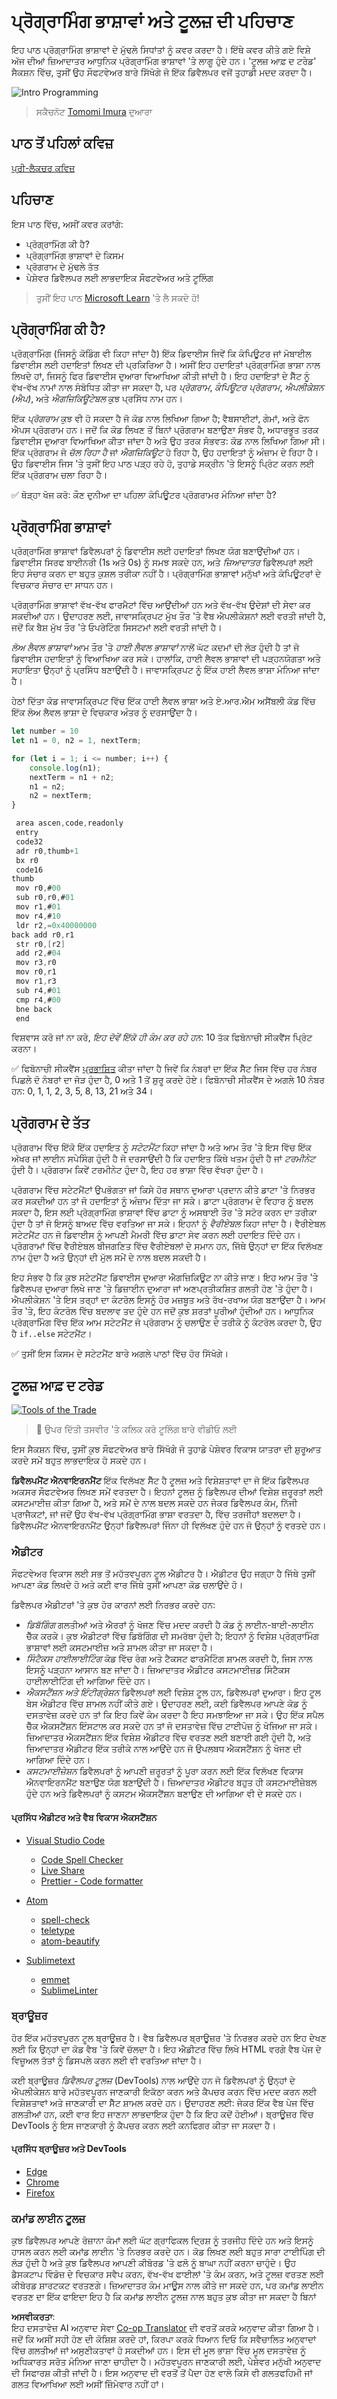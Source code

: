 <!--
CO_OP_TRANSLATOR_METADATA:
{
  "original_hash": "c63675cfaf1d223b37bb9fecbfe7c252",
  "translation_date": "2025-08-25T23:11:11+00:00",
  "source_file": "1-getting-started-lessons/1-intro-to-programming-languages/README.md",
  "language_code": "pa"
}
-->
# ਪ੍ਰੋਗ੍ਰਾਮਿੰਗ ਭਾਸ਼ਾਵਾਂ ਅਤੇ ਟੂਲਜ਼ ਦੀ ਪਹਿਚਾਣ

ਇਹ ਪਾਠ ਪ੍ਰੋਗ੍ਰਾਮਿੰਗ ਭਾਸ਼ਾਵਾਂ ਦੇ ਮੁੱਢਲੇ ਸਿਧਾਂਤਾਂ ਨੂੰ ਕਵਰ ਕਰਦਾ ਹੈ। ਇੱਥੇ ਕਵਰ ਕੀਤੇ ਗਏ ਵਿਸ਼ੇ ਅੱਜ ਦੀਆਂ ਜ਼ਿਆਦਾਤਰ ਆਧੁਨਿਕ ਪ੍ਰੋਗ੍ਰਾਮਿੰਗ ਭਾਸ਼ਾਵਾਂ 'ਤੇ ਲਾਗੂ ਹੁੰਦੇ ਹਨ। 'ਟੂਲਜ਼ ਆਫ਼ ਦ ਟਰੇਡ' ਸੈਕਸ਼ਨ ਵਿੱਚ, ਤੁਸੀਂ ਉਹ ਸੌਫਟਵੇਅਰ ਬਾਰੇ ਸਿੱਖੋਗੇ ਜੋ ਇੱਕ ਡਿਵੈਲਪਰ ਵਜੋਂ ਤੁਹਾਡੀ ਮਦਦ ਕਰਦਾ ਹੈ।

![Intro Programming](../../../../translated_images/webdev101-programming.d6e3f98e61ac4bff0b27dcbf1c3f16c8ed46984866f2d29988929678b0058fde.pa.png)
> ਸਕੈਚਨੋਟ [Tomomi Imura](https://twitter.com/girlie_mac) ਦੁਆਰਾ

## ਪਾਠ ਤੋਂ ਪਹਿਲਾਂ ਕਵਿਜ਼
[ਪ੍ਰੀ-ਲੈਕਚਰ ਕਵਿਜ਼](https://forms.office.com/r/dru4TE0U9n?origin=lprLink)

## ਪਹਿਚਾਣ

ਇਸ ਪਾਠ ਵਿੱਚ, ਅਸੀਂ ਕਵਰ ਕਰਾਂਗੇ:

- ਪ੍ਰੋਗ੍ਰਾਮਿੰਗ ਕੀ ਹੈ?
- ਪ੍ਰੋਗ੍ਰਾਮਿੰਗ ਭਾਸ਼ਾਵਾਂ ਦੇ ਕਿਸਮ
- ਪ੍ਰੋਗਰਾਮ ਦੇ ਮੁੱਢਲੇ ਤੱਤ
- ਪੇਸ਼ੇਵਰ ਡਿਵੈਲਪਰ ਲਈ ਲਾਭਦਾਇਕ ਸੌਫਟਵੇਅਰ ਅਤੇ ਟੂਲਿੰਗ

> ਤੁਸੀਂ ਇਹ ਪਾਠ [Microsoft Learn](https://docs.microsoft.com/learn/modules/web-development-101/introduction-programming/?WT.mc_id=academic-77807-sagibbon) 'ਤੇ ਲੈ ਸਕਦੇ ਹੋ!

## ਪ੍ਰੋਗ੍ਰਾਮਿੰਗ ਕੀ ਹੈ?

ਪ੍ਰੋਗ੍ਰਾਮਿੰਗ (ਜਿਸਨੂੰ ਕੋਡਿੰਗ ਵੀ ਕਿਹਾ ਜਾਂਦਾ ਹੈ) ਇੱਕ ਡਿਵਾਈਸ ਜਿਵੇਂ ਕਿ ਕੰਪਿਊਟਰ ਜਾਂ ਮੋਬਾਈਲ ਡਿਵਾਈਸ ਲਈ ਹਦਾਇਤਾਂ ਲਿਖਣ ਦੀ ਪ੍ਰਕਿਰਿਆ ਹੈ। ਅਸੀਂ ਇਹ ਹਦਾਇਤਾਂ ਪ੍ਰੋਗ੍ਰਾਮਿੰਗ ਭਾਸ਼ਾ ਨਾਲ ਲਿਖਦੇ ਹਾਂ, ਜਿਸਨੂੰ ਫਿਰ ਡਿਵਾਈਸ ਦੁਆਰਾ ਵਿਆਖਿਆ ਕੀਤੀ ਜਾਂਦੀ ਹੈ। ਇਹ ਹਦਾਇਤਾਂ ਦੇ ਸੈੱਟ ਨੂੰ ਵੱਖ-ਵੱਖ ਨਾਮਾਂ ਨਾਲ ਸੰਬੋਧਿਤ ਕੀਤਾ ਜਾ ਸਕਦਾ ਹੈ, ਪਰ *ਪ੍ਰੋਗਰਾਮ*, *ਕੰਪਿਊਟਰ ਪ੍ਰੋਗਰਾਮ*, *ਐਪਲੀਕੇਸ਼ਨ (ਐਪ)*, ਅਤੇ *ਐਗਜ਼ਿਕਿਊਟੇਬਲ* ਕੁਝ ਪ੍ਰਸਿੱਧ ਨਾਮ ਹਨ।

ਇੱਕ *ਪ੍ਰੋਗਰਾਮ* ਕੁਝ ਵੀ ਹੋ ਸਕਦਾ ਹੈ ਜੋ ਕੋਡ ਨਾਲ ਲਿਖਿਆ ਗਿਆ ਹੈ; ਵੈਬਸਾਈਟਾਂ, ਗੇਮਾਂ, ਅਤੇ ਫੋਨ ਐਪਸ ਪ੍ਰੋਗਰਾਮ ਹਨ। ਜਦੋਂ ਕਿ ਕੋਡ ਲਿਖਣ ਤੋਂ ਬਿਨਾਂ ਪ੍ਰੋਗਰਾਮ ਬਣਾਉਣਾ ਸੰਭਵ ਹੈ, ਅਧਾਰਭੂਤ ਤਰਕ ਡਿਵਾਈਸ ਦੁਆਰਾ ਵਿਆਖਿਆ ਕੀਤਾ ਜਾਂਦਾ ਹੈ ਅਤੇ ਉਹ ਤਰਕ ਸੰਭਵਤ: ਕੋਡ ਨਾਲ ਲਿਖਿਆ ਗਿਆ ਸੀ। ਇੱਕ ਪ੍ਰੋਗਰਾਮ ਜੋ *ਚੱਲ ਰਿਹਾ ਹੈ* ਜਾਂ *ਐਗਜ਼ਿਕਿਊਟ* ਹੋ ਰਿਹਾ ਹੈ, ਉਹ ਹਦਾਇਤਾਂ ਨੂੰ ਅੰਜ਼ਾਮ ਦੇ ਰਿਹਾ ਹੈ। ਉਹ ਡਿਵਾਈਸ ਜਿਸ 'ਤੇ ਤੁਸੀਂ ਇਹ ਪਾਠ ਪੜ੍ਹ ਰਹੇ ਹੋ, ਤੁਹਾਡੇ ਸਕ੍ਰੀਨ 'ਤੇ ਇਸਨੂੰ ਪ੍ਰਿੰਟ ਕਰਨ ਲਈ ਇੱਕ ਪ੍ਰੋਗਰਾਮ ਚਲਾ ਰਿਹਾ ਹੈ।

✅ ਥੋੜ੍ਹਾ ਖੋਜ ਕਰੋ: ਕੌਣ ਦੁਨੀਆ ਦਾ ਪਹਿਲਾ ਕੰਪਿਊਟਰ ਪ੍ਰੋਗਰਾਮਰ ਮੰਨਿਆ ਜਾਂਦਾ ਹੈ?

## ਪ੍ਰੋਗ੍ਰਾਮਿੰਗ ਭਾਸ਼ਾਵਾਂ

ਪ੍ਰੋਗ੍ਰਾਮਿੰਗ ਭਾਸ਼ਾਵਾਂ ਡਿਵੈਲਪਰਾਂ ਨੂੰ ਡਿਵਾਈਸ ਲਈ ਹਦਾਇਤਾਂ ਲਿਖਣ ਯੋਗ ਬਣਾਉਂਦੀਆਂ ਹਨ। ਡਿਵਾਈਸ ਸਿਰਫ ਬਾਈਨਰੀ (1s ਅਤੇ 0s) ਨੂੰ ਸਮਝ ਸਕਦੇ ਹਨ, ਅਤੇ *ਜ਼ਿਆਦਾਤਰ* ਡਿਵੈਲਪਰਾਂ ਲਈ ਇਹ ਸੰਚਾਰ ਕਰਨ ਦਾ ਬਹੁਤ ਕੁਸ਼ਲ ਤਰੀਕਾ ਨਹੀਂ ਹੈ। ਪ੍ਰੋਗ੍ਰਾਮਿੰਗ ਭਾਸ਼ਾਵਾਂ ਮਨੁੱਖਾਂ ਅਤੇ ਕੰਪਿਊਟਰਾਂ ਦੇ ਵਿਚਕਾਰ ਸੰਚਾਰ ਦਾ ਸਾਧਨ ਹਨ।

ਪ੍ਰੋਗ੍ਰਾਮਿੰਗ ਭਾਸ਼ਾਵਾਂ ਵੱਖ-ਵੱਖ ਫਾਰਮੈਟਾਂ ਵਿੱਚ ਆਉਂਦੀਆਂ ਹਨ ਅਤੇ ਵੱਖ-ਵੱਖ ਉਦੇਸ਼ਾਂ ਦੀ ਸੇਵਾ ਕਰ ਸਕਦੀਆਂ ਹਨ। ਉਦਾਹਰਣ ਲਈ, ਜਾਵਾਸਕ੍ਰਿਪਟ ਮੁੱਖ ਤੌਰ 'ਤੇ ਵੈਬ ਐਪਲੀਕੇਸ਼ਨਾਂ ਲਈ ਵਰਤੀ ਜਾਂਦੀ ਹੈ, ਜਦੋਂ ਕਿ ਬੈਸ਼ ਮੁੱਖ ਤੌਰ 'ਤੇ ਓਪਰੇਟਿੰਗ ਸਿਸਟਮਾਂ ਲਈ ਵਰਤੀ ਜਾਂਦੀ ਹੈ।

*ਲੋਅ ਲੈਵਲ ਭਾਸ਼ਾਵਾਂ* ਆਮ ਤੌਰ 'ਤੇ *ਹਾਈ ਲੈਵਲ ਭਾਸ਼ਾਵਾਂ* ਨਾਲੋਂ ਘੱਟ ਕਦਮਾਂ ਦੀ ਲੋੜ ਹੁੰਦੀ ਹੈ ਤਾਂ ਜੋ ਡਿਵਾਈਸ ਹਦਾਇਤਾਂ ਨੂੰ ਵਿਆਖਿਆ ਕਰ ਸਕੇ। ਹਾਲਾਂਕਿ, ਹਾਈ ਲੈਵਲ ਭਾਸ਼ਾਵਾਂ ਦੀ ਪੜ੍ਹਨਯੋਗਤਾ ਅਤੇ ਸਹਾਇਤਾ ਉਨ੍ਹਾਂ ਨੂੰ ਪ੍ਰਸਿੱਧ ਬਣਾਉਂਦੀ ਹੈ। ਜਾਵਾਸਕ੍ਰਿਪਟ ਨੂੰ ਇੱਕ ਹਾਈ ਲੈਵਲ ਭਾਸ਼ਾ ਮੰਨਿਆ ਜਾਂਦਾ ਹੈ।

ਹੇਠਾਂ ਦਿੱਤਾ ਕੋਡ ਜਾਵਾਸਕ੍ਰਿਪਟ ਵਿੱਚ ਇੱਕ ਹਾਈ ਲੈਵਲ ਭਾਸ਼ਾ ਅਤੇ ਏ.ਆਰ.ਐਮ ਅਸੈਂਬਲੀ ਕੋਡ ਵਿੱਚ ਇੱਕ ਲੋਅ ਲੈਵਲ ਭਾਸ਼ਾ ਦੇ ਵਿਚਕਾਰ ਅੰਤਰ ਨੂੰ ਦਰਸਾਉਂਦਾ ਹੈ।

```javascript
let number = 10
let n1 = 0, n2 = 1, nextTerm;

for (let i = 1; i <= number; i++) {
    console.log(n1);
    nextTerm = n1 + n2;
    n1 = n2;
    n2 = nextTerm;
}
```

```c
 area ascen,code,readonly
 entry
 code32
 adr r0,thumb+1
 bx r0
 code16
thumb
 mov r0,#00
 sub r0,r0,#01
 mov r1,#01
 mov r4,#10
 ldr r2,=0x40000000
back add r0,r1
 str r0,[r2]
 add r2,#04
 mov r3,r0
 mov r0,r1
 mov r1,r3
 sub r4,#01
 cmp r4,#00
 bne back
 end
```

ਵਿਸ਼ਵਾਸ ਕਰੋ ਜਾਂ ਨਾ ਕਰੋ, *ਇਹ ਦੋਵੇਂ ਇੱਕੋ ਹੀ ਕੰਮ ਕਰ ਰਹੇ ਹਨ*: 10 ਤੱਕ ਫਿਬੋਨਾਚੀ ਸੀਕਵੈਂਸ ਪ੍ਰਿੰਟ ਕਰਨਾ।

✅ ਫਿਬੋਨਾਚੀ ਸੀਕਵੈਂਸ [ਪ੍ਰਭਾਸ਼ਿਤ](https://en.wikipedia.org/wiki/Fibonacci_number) ਕੀਤਾ ਜਾਂਦਾ ਹੈ ਜਿਵੇਂ ਕਿ ਨੰਬਰਾਂ ਦਾ ਇੱਕ ਸੈੱਟ ਜਿਸ ਵਿੱਚ ਹਰ ਨੰਬਰ ਪਿਛਲੇ ਦੋ ਨੰਬਰਾਂ ਦਾ ਜੋੜ ਹੁੰਦਾ ਹੈ, 0 ਅਤੇ 1 ਤੋਂ ਸ਼ੁਰੂ ਕਰਦੇ ਹੋਏ। ਫਿਬੋਨਾਚੀ ਸੀਕਵੈਂਸ ਦੇ ਅਗਲੇ 10 ਨੰਬਰ ਹਨ: 0, 1, 1, 2, 3, 5, 8, 13, 21 ਅਤੇ 34।

## ਪ੍ਰੋਗਰਾਮ ਦੇ ਤੱਤ

ਪ੍ਰੋਗਰਾਮ ਵਿੱਚ ਇੱਕੋ ਇੱਕ ਹਦਾਇਤ ਨੂੰ *ਸਟੇਟਮੈਂਟ* ਕਿਹਾ ਜਾਂਦਾ ਹੈ ਅਤੇ ਆਮ ਤੌਰ 'ਤੇ ਇਸ ਵਿੱਚ ਇੱਕ ਅੱਖਰ ਜਾਂ ਲਾਈਨ ਸਪੇਸਿੰਗ ਹੁੰਦੀ ਹੈ ਜੋ ਦਰਸਾਉਂਦੀ ਹੈ ਕਿ ਹਦਾਇਤ ਕਿੱਥੇ ਖਤਮ ਹੁੰਦੀ ਹੈ ਜਾਂ *ਟਰਮੀਨੇਟ* ਹੁੰਦੀ ਹੈ। ਪ੍ਰੋਗਰਾਮ ਕਿਵੇਂ ਟਰਮੀਨੇਟ ਹੁੰਦਾ ਹੈ, ਇਹ ਹਰ ਭਾਸ਼ਾ ਵਿੱਚ ਵੱਖਰਾ ਹੁੰਦਾ ਹੈ।

ਪ੍ਰੋਗਰਾਮ ਵਿੱਚ ਸਟੇਟਮੈਂਟਾਂ ਉਪਭੋਗਤਾ ਜਾਂ ਕਿਸੇ ਹੋਰ ਸਥਾਨ ਦੁਆਰਾ ਪ੍ਰਦਾਨ ਕੀਤੇ ਡਾਟਾ 'ਤੇ ਨਿਰਭਰ ਕਰ ਸਕਦੀਆਂ ਹਨ ਤਾਂ ਜੋ ਹਦਾਇਤਾਂ ਨੂੰ ਅੰਜ਼ਾਮ ਦਿੱਤਾ ਜਾ ਸਕੇ। ਡਾਟਾ ਪ੍ਰੋਗਰਾਮ ਦੇ ਵਿਹਾਰ ਨੂੰ ਬਦਲ ਸਕਦਾ ਹੈ, ਇਸ ਲਈ ਪ੍ਰੋਗ੍ਰਾਮਿੰਗ ਭਾਸ਼ਾਵਾਂ ਵਿੱਚ ਡਾਟਾ ਨੂੰ ਅਸਥਾਈ ਤੌਰ 'ਤੇ ਸਟੋਰ ਕਰਨ ਦਾ ਤਰੀਕਾ ਹੁੰਦਾ ਹੈ ਤਾਂ ਜੋ ਇਸਨੂੰ ਬਾਅਦ ਵਿੱਚ ਵਰਤਿਆ ਜਾ ਸਕੇ। ਇਹਨਾਂ ਨੂੰ *ਵੈਰੀਏਬਲ* ਕਿਹਾ ਜਾਂਦਾ ਹੈ। ਵੈਰੀਏਬਲ ਸਟੇਟਮੈਂਟ ਹਨ ਜੋ ਡਿਵਾਈਸ ਨੂੰ ਆਪਣੀ ਮੈਮਰੀ ਵਿੱਚ ਡਾਟਾ ਸੇਵ ਕਰਨ ਲਈ ਹਦਾਇਤ ਦਿੰਦੇ ਹਨ। ਪ੍ਰੋਗਰਾਮਾਂ ਵਿੱਚ ਵੈਰੀਏਬਲ ਬੀਜਗਣਿਤ ਵਿੱਚ ਵੈਰੀਏਬਲਾਂ ਦੇ ਸਮਾਨ ਹਨ, ਜਿੱਥੇ ਉਨ੍ਹਾਂ ਦਾ ਇੱਕ ਵਿਲੱਖਣ ਨਾਮ ਹੁੰਦਾ ਹੈ ਅਤੇ ਉਨ੍ਹਾਂ ਦੀ ਮੁੱਲ ਸਮੇਂ ਦੇ ਨਾਲ ਬਦਲ ਸਕਦੀ ਹੈ।

ਇਹ ਸੰਭਵ ਹੈ ਕਿ ਕੁਝ ਸਟੇਟਮੈਂਟ ਡਿਵਾਈਸ ਦੁਆਰਾ ਐਗਜ਼ਿਕਿਊਟ ਨਾ ਕੀਤੇ ਜਾਣ। ਇਹ ਆਮ ਤੌਰ 'ਤੇ ਡਿਵੈਲਪਰ ਦੁਆਰਾ ਲਿਖੇ ਜਾਣ 'ਤੇ ਡਿਜ਼ਾਈਨ ਦੁਆਰਾ ਜਾਂ ਅਣਪ੍ਰਤੀਕਸ਼ਿਤ ਗਲਤੀ ਹੋਣ 'ਤੇ ਹੁੰਦਾ ਹੈ। ਐਪਲੀਕੇਸ਼ਨ 'ਤੇ ਇਸ ਤਰ੍ਹਾਂ ਦਾ ਕੰਟਰੋਲ ਇਸਨੂੰ ਹੋਰ ਮਜ਼ਬੂਤ ਅਤੇ ਰੱਖ-ਰਖਾਅ ਯੋਗ ਬਣਾਉਂਦਾ ਹੈ। ਆਮ ਤੌਰ 'ਤੇ, ਇਹ ਕੰਟਰੋਲ ਵਿੱਚ ਬਦਲਾਵ ਤਦ ਹੁੰਦੇ ਹਨ ਜਦੋਂ ਕੁਝ ਸ਼ਰਤਾਂ ਪੂਰੀਆਂ ਹੁੰਦੀਆਂ ਹਨ। ਆਧੁਨਿਕ ਪ੍ਰੋਗ੍ਰਾਮਿੰਗ ਵਿੱਚ ਇੱਕ ਆਮ ਸਟੇਟਮੈਂਟ ਜੋ ਪ੍ਰੋਗਰਾਮ ਨੂੰ ਚਲਾਉਣ ਦੇ ਤਰੀਕੇ ਨੂੰ ਕੰਟਰੋਲ ਕਰਦਾ ਹੈ, ਉਹ ਹੈ `if..else` ਸਟੇਟਮੈਂਟ।

✅ ਤੁਸੀਂ ਇਸ ਕਿਸਮ ਦੇ ਸਟੇਟਮੈਂਟ ਬਾਰੇ ਅਗਲੇ ਪਾਠਾਂ ਵਿੱਚ ਹੋਰ ਸਿੱਖੋਗੇ।

## ਟੂਲਜ਼ ਆਫ਼ ਦ ਟਰੇਡ

[![Tools of the Trade](https://img.youtube.com/vi/69WJeXGBdxg/0.jpg)](https://youtube.com/watch?v=69WJeXGBdxg "Tools of the Trade")

> 🎥 ਉਪਰ ਦਿੱਤੀ ਤਸਵੀਰ 'ਤੇ ਕਲਿਕ ਕਰੋ ਟੂਲਿੰਗ ਬਾਰੇ ਵੀਡੀਓ ਲਈ

ਇਸ ਸੈਕਸ਼ਨ ਵਿੱਚ, ਤੁਸੀਂ ਕੁਝ ਸੌਫਟਵੇਅਰ ਬਾਰੇ ਸਿੱਖੋਗੇ ਜੋ ਤੁਹਾਡੇ ਪੇਸ਼ੇਵਰ ਵਿਕਾਸ ਯਾਤਰਾ ਦੀ ਸ਼ੁਰੂਆਤ ਕਰਦੇ ਸਮੇਂ ਬਹੁਤ ਲਾਭਦਾਇਕ ਹੋ ਸਕਦੇ ਹਨ।

**ਡਿਵੈਲਪਮੈਂਟ ਐਨਵਾਇਰਨਮੈਂਟ** ਇੱਕ ਵਿਲੱਖਣ ਸੈੱਟ ਹੈ ਟੂਲਜ਼ ਅਤੇ ਵਿਸ਼ੇਸ਼ਤਾਵਾਂ ਦਾ ਜੋ ਇੱਕ ਡਿਵੈਲਪਰ ਅਕਸਰ ਸੌਫਟਵੇਅਰ ਲਿਖਣ ਸਮੇਂ ਵਰਤਦਾ ਹੈ। ਇਹਨਾਂ ਟੂਲਜ਼ ਨੂੰ ਡਿਵੈਲਪਰ ਦੀਆਂ ਵਿਸ਼ੇਸ਼ ਜ਼ਰੂਰਤਾਂ ਲਈ ਕਸਟਮਾਈਜ਼ ਕੀਤਾ ਗਿਆ ਹੈ, ਅਤੇ ਸਮੇਂ ਦੇ ਨਾਲ ਬਦਲ ਸਕਦੇ ਹਨ ਜੇਕਰ ਡਿਵੈਲਪਰ ਕੰਮ, ਨਿੱਜੀ ਪ੍ਰਾਜੈਕਟਾਂ, ਜਾਂ ਜਦੋਂ ਉਹ ਵੱਖ-ਵੱਖ ਪ੍ਰੋਗ੍ਰਾਮਿੰਗ ਭਾਸ਼ਾ ਵਰਤਦਾ ਹੈ, ਵਿੱਚ ਤਰਜੀਹਾਂ ਬਦਲਦਾ ਹੈ। ਡਿਵੈਲਪਮੈਂਟ ਐਨਵਾਇਰਨਮੈਂਟ ਉਨ੍ਹਾਂ ਡਿਵੈਲਪਰਾਂ ਜਿੰਨਾ ਹੀ ਵਿਲੱਖਣ ਹੁੰਦੇ ਹਨ ਜੋ ਉਨ੍ਹਾਂ ਨੂੰ ਵਰਤਦੇ ਹਨ।

### ਐਡੀਟਰ

ਸੌਫਟਵੇਅਰ ਵਿਕਾਸ ਲਈ ਸਭ ਤੋਂ ਮਹੱਤਵਪੂਰਨ ਟੂਲ ਐਡੀਟਰ ਹੈ। ਐਡੀਟਰ ਉਹ ਜਗ੍ਹਾ ਹੈ ਜਿੱਥੇ ਤੁਸੀਂ ਆਪਣਾ ਕੋਡ ਲਿਖਦੇ ਹੋ ਅਤੇ ਕਈ ਵਾਰ ਜਿੱਥੇ ਤੁਸੀਂ ਆਪਣਾ ਕੋਡ ਚਲਾਉਂਦੇ ਹੋ।

ਡਿਵੈਲਪਰ ਐਡੀਟਰਾਂ 'ਤੇ ਕੁਝ ਹੋਰ ਕਾਰਨਾਂ ਲਈ ਨਿਰਭਰ ਕਰਦੇ ਹਨ:

- *ਡਿਬੱਗਿੰਗ* ਗਲਤੀਆਂ ਅਤੇ ਐਰਰਾਂ ਨੂੰ ਖੋਜਣ ਵਿੱਚ ਮਦਦ ਕਰਦੀ ਹੈ ਕੋਡ ਨੂੰ ਲਾਈਨ-ਬਾਈ-ਲਾਈਨ ਚੈੱਕ ਕਰਕੇ। ਕੁਝ ਐਡੀਟਰਾਂ ਵਿੱਚ ਡਿਬੱਗਿੰਗ ਦੀ ਸਮਰੱਥਾ ਹੁੰਦੀ ਹੈ; ਇਹਨਾਂ ਨੂੰ ਵਿਸ਼ੇਸ਼ ਪ੍ਰੋਗ੍ਰਾਮਿੰਗ ਭਾਸ਼ਾਵਾਂ ਲਈ ਕਸਟਮਾਈਜ਼ ਅਤੇ ਸ਼ਾਮਲ ਕੀਤਾ ਜਾ ਸਕਦਾ ਹੈ।
- *ਸਿੰਟੈਕਸ ਹਾਈਲਾਈਟਿੰਗ* ਕੋਡ ਵਿੱਚ ਰੰਗ ਅਤੇ ਟੈਕਸਟ ਫਾਰਮੈਟਿੰਗ ਸ਼ਾਮਲ ਕਰਦੀ ਹੈ, ਜਿਸ ਨਾਲ ਇਸਨੂੰ ਪੜ੍ਹਨਾ ਆਸਾਨ ਬਣ ਜਾਂਦਾ ਹੈ। ਜ਼ਿਆਦਾਤਰ ਐਡੀਟਰ ਕਸਟਮਾਈਜ਼ਡ ਸਿੰਟੈਕਸ ਹਾਈਲਾਈਟਿੰਗ ਦੀ ਆਗਿਆ ਦਿੰਦੇ ਹਨ।
- *ਐਕਸਟੈਂਸ਼ਨ ਅਤੇ ਇੰਟੀਗ੍ਰੇਸ਼ਨ* ਡਿਵੈਲਪਰਾਂ ਲਈ ਵਿਸ਼ੇਸ਼ ਟੂਲ ਹਨ, ਡਿਵੈਲਪਰਾਂ ਦੁਆਰਾ। ਇਹ ਟੂਲ ਬੇਸ ਐਡੀਟਰ ਵਿੱਚ ਸ਼ਾਮਲ ਨਹੀਂ ਕੀਤੇ ਗਏ। ਉਦਾਹਰਣ ਲਈ, ਕਈ ਡਿਵੈਲਪਰ ਆਪਣੇ ਕੋਡ ਨੂੰ ਦਸਤਾਵੇਜ਼ ਕਰਦੇ ਹਨ ਤਾਂ ਕਿ ਇਹ ਕਿਵੇਂ ਕੰਮ ਕਰਦਾ ਹੈ ਇਹ ਸਮਝਾਇਆ ਜਾ ਸਕੇ। ਉਹ ਇੱਕ ਸਪੈਲ ਚੈੱਕ ਐਕਸਟੈਂਸ਼ਨ ਇੰਸਟਾਲ ਕਰ ਸਕਦੇ ਹਨ ਤਾਂ ਜੋ ਦਸਤਾਵੇਜ਼ ਵਿੱਚ ਟਾਈਪੋਜ਼ ਨੂੰ ਖੋਜਿਆ ਜਾ ਸਕੇ। ਜ਼ਿਆਦਾਤਰ ਐਕਸਟੈਂਸ਼ਨ ਇੱਕ ਵਿਸ਼ੇਸ਼ ਐਡੀਟਰ ਵਿੱਚ ਵਰਤਣ ਲਈ ਬਣਾਈ ਗਈ ਹੁੰਦੀ ਹੈ, ਅਤੇ ਜ਼ਿਆਦਾਤਰ ਐਡੀਟਰ ਇੱਕ ਤਰੀਕੇ ਨਾਲ ਆਉਂਦੇ ਹਨ ਜੋ ਉਪਲਬਧ ਐਕਸਟੈਂਸ਼ਨ ਨੂੰ ਖੋਜਣ ਦੀ ਆਗਿਆ ਦਿੰਦੇ ਹਨ।
- *ਕਸਟਮਾਈਜ਼ੇਸ਼ਨ* ਡਿਵੈਲਪਰਾਂ ਨੂੰ ਆਪਣੀ ਜ਼ਰੂਰਤਾਂ ਨੂੰ ਪੂਰਾ ਕਰਨ ਲਈ ਇੱਕ ਵਿਲੱਖਣ ਵਿਕਾਸ ਐਨਵਾਇਰਨਮੈਂਟ ਬਣਾਉਣ ਯੋਗ ਬਣਾਉਂਦੀ ਹੈ। ਜ਼ਿਆਦਾਤਰ ਐਡੀਟਰ ਬਹੁਤ ਹੀ ਕਸਟਮਾਈਜ਼ੇਬਲ ਹੁੰਦੇ ਹਨ ਅਤੇ ਡਿਵੈਲਪਰਾਂ ਨੂੰ ਕਸਟਮ ਐਕਸਟੈਂਸ਼ਨ ਬਣਾਉਣ ਦੀ ਆਗਿਆ ਵੀ ਦੇ ਸਕਦੇ ਹਨ।

#### ਪ੍ਰਸਿੱਧ ਐਡੀਟਰ ਅਤੇ ਵੈਬ ਵਿਕਾਸ ਐਕਸਟੈਂਸ਼ਨ

- [Visual Studio Code](https://code.visualstudio.com/?WT.mc_id=academic-77807-sagibbon)
  - [Code Spell Checker](https://marketplace.visualstudio.com/items?itemName=streetsidesoftware.code-spell-checker)
  - [Live Share](https://marketplace.visualstudio.com/items?itemName=MS-vsliveshare.vsliveshare)
  - [Prettier - Code formatter](https://marketplace.visualstudio.com/items?itemName=esbenp.prettier-vscode)
- [Atom](https://atom.io/)
  - [spell-check](https://atom.io/packages/spell-check)
  - [teletype](https://atom.io/packages/teletype)
  - [atom-beautify](https://atom.io/packages/atom-beautify)
  
- [Sublimetext](https://www.sublimetext.com/)
  - [emmet](https://emmet.io/)
  - [SublimeLinter](http://www.sublimelinter.com/en/stable/)

### ਬ੍ਰਾਊਜ਼ਰ

ਹੋਰ ਇੱਕ ਮਹੱਤਵਪੂਰਨ ਟੂਲ ਬ੍ਰਾਊਜ਼ਰ ਹੈ। ਵੈਬ ਡਿਵੈਲਪਰ ਬ੍ਰਾਊਜ਼ਰ 'ਤੇ ਨਿਰਭਰ ਕਰਦੇ ਹਨ ਇਹ ਦੇਖਣ ਲਈ ਕਿ ਉਨ੍ਹਾਂ ਦਾ ਕੋਡ ਵੈਬ 'ਤੇ ਕਿਵੇਂ ਚੱਲਦਾ ਹੈ। ਇਹ ਐਡੀਟਰ ਵਿੱਚ ਲਿਖੇ HTML ਵਰਗੇ ਵੈਬ ਪੇਜ ਦੇ ਵਿਜ਼ੂਅਲ ਤੱਤਾਂ ਨੂੰ ਡਿਸਪਲੇ ਕਰਨ ਲਈ ਵੀ ਵਰਤਿਆ ਜਾਂਦਾ ਹੈ।

ਕਈ ਬ੍ਰਾਊਜ਼ਰ *ਡਿਵੈਲਪਰ ਟੂਲਜ਼* (DevTools) ਨਾਲ ਆਉਂਦੇ ਹਨ ਜੋ ਡਿਵੈਲਪਰਾਂ ਨੂੰ ਉਨ੍ਹਾਂ ਦੇ ਐਪਲੀਕੇਸ਼ਨ ਬਾਰੇ ਮਹੱਤਵਪੂਰਨ ਜਾਣਕਾਰੀ ਇਕੱਠਾ ਕਰਨ ਅਤੇ ਕੈਪਚਰ ਕਰਨ ਵਿੱਚ ਮਦਦ ਕਰਨ ਲਈ ਵਿਸ਼ੇਸ਼ਤਾਵਾਂ ਅਤੇ ਜਾਣਕਾਰੀ ਦਾ ਸੈੱਟ ਸ਼ਾਮਲ ਕਰਦੇ ਹਨ। ਉਦਾਹਰਣ ਲਈ: ਜੇਕਰ ਇੱਕ ਵੈਬ ਪੇਜ ਵਿੱਚ ਗਲਤੀਆਂ ਹਨ, ਕਈ ਵਾਰ ਇਹ ਜਾਣਨਾ ਲਾਭਦਾਇਕ ਹੁੰਦਾ ਹੈ ਕਿ ਇਹ ਕਦੋਂ ਹੋਈਆਂ। ਬ੍ਰਾਊਜ਼ਰ ਵਿੱਚ DevTools ਨੂੰ ਇਸ ਜਾਣਕਾਰੀ ਨੂੰ ਕੈਪਚਰ ਕਰਨ ਲਈ ਕਨਫਿਗਰ ਕੀਤਾ ਜਾ ਸਕਦਾ ਹੈ।

#### ਪ੍ਰਸਿੱਧ ਬ੍ਰਾਊਜ਼ਰ ਅਤੇ DevTools

- [Edge](https://docs.microsoft.com/microsoft-edge/devtools-guide-chromium/?WT.mc_id=academic-77807-sagibbon)
- [Chrome](https://developers.google.com/web/tools/chrome-devtools/)
- [Firefox](https://developer.mozilla.org/docs/Tools)

### ਕਮਾਂਡ ਲਾਈਨ ਟੂਲਜ਼

ਕੁਝ ਡਿਵੈਲਪਰ ਆਪਣੇ ਰੋਜ਼ਾਨਾ ਕੰਮਾਂ ਲਈ ਘੱਟ ਗ੍ਰਾਫਿਕਲ ਦ੍ਰਿਸ਼ ਨੂੰ ਤਰਜੀਹ ਦਿੰਦੇ ਹਨ ਅਤੇ ਇਸਨੂੰ ਹਾਸਲ ਕਰਨ ਲਈ ਕਮਾਂਡ ਲਾਈਨ 'ਤੇ ਨਿਰਭਰ ਕਰਦੇ ਹਨ। ਕੋਡ ਲਿਖਣ ਲਈ ਬਹੁਤ ਸਾਰਾ ਟਾਈਪਿੰਗ ਦੀ ਲੋੜ ਹੁੰਦੀ ਹੈ ਅਤੇ ਕੁਝ ਡਿਵੈਲਪਰ ਆਪਣੀ ਕੀਬੋਰਡ 'ਤੇ ਫਲੋ ਨੂੰ ਬਾਘਾ ਨਹੀਂ ਕਰਨਾ ਚਾਹੁੰਦੇ। ਉਹ ਡੈਸਕਟਾਪ ਵਿੰਡੋਜ਼ ਦੇ ਵਿਚਕਾਰ ਸਵੈਪ ਕਰਨ, ਵੱਖ-ਵੱਖ ਫਾਈਲਾਂ 'ਤੇ ਕੰਮ ਕਰਨ, ਅਤੇ ਟੂਲਜ਼ ਵਰਤਣ ਲਈ ਕੀਬੋਰਡ ਸ਼ਾਰਟਕਟ ਵਰਤਣਗੇ। ਜ਼ਿਆਦਾਤਰ ਕੰਮ ਮਾਊਸ ਨਾਲ ਕੀਤੇ ਜਾ ਸਕਦੇ ਹਨ, ਪਰ ਕਮਾਂਡ ਲਾਈਨ ਵਰਤਣ ਦਾ ਇੱਕ ਫਾਇਦਾ ਇਹ ਹੈ ਕਿ ਕਮਾਂਡ ਲਾਈਨ ਟੂਲਜ਼ ਨਾਲ ਬਹੁਤ ਕੁਝ ਕੀਤਾ ਜਾ ਸਕਦਾ ਹੈ ਬਿਨਾਂ

**ਅਸਵੀਕਰਤਾ**:  
ਇਹ ਦਸਤਾਵੇਜ਼ AI ਅਨੁਵਾਦ ਸੇਵਾ [Co-op Translator](https://github.com/Azure/co-op-translator) ਦੀ ਵਰਤੋਂ ਕਰਕੇ ਅਨੁਵਾਦ ਕੀਤਾ ਗਿਆ ਹੈ। ਜਦੋਂ ਕਿ ਅਸੀਂ ਸਹੀ ਹੋਣ ਦੀ ਕੋਸ਼ਿਸ਼ ਕਰਦੇ ਹਾਂ, ਕਿਰਪਾ ਕਰਕੇ ਧਿਆਨ ਦਿਓ ਕਿ ਸਵੈਚਾਲਿਤ ਅਨੁਵਾਦਾਂ ਵਿੱਚ ਗਲਤੀਆਂ ਜਾਂ ਅਸੁਣੀਕਤਾਵਾਂ ਹੋ ਸਕਦੀਆਂ ਹਨ। ਇਸ ਦੀ ਮੂਲ ਭਾਸ਼ਾ ਵਿੱਚ ਮੂਲ ਦਸਤਾਵੇਜ਼ ਨੂੰ ਅਧਿਕਾਰਤ ਸਰੋਤ ਮੰਨਿਆ ਜਾਣਾ ਚਾਹੀਦਾ ਹੈ। ਮਹੱਤਵਪੂਰਨ ਜਾਣਕਾਰੀ ਲਈ, ਪੇਸ਼ੇਵਰ ਮਨੁੱਖੀ ਅਨੁਵਾਦ ਦੀ ਸਿਫਾਰਸ਼ ਕੀਤੀ ਜਾਂਦੀ ਹੈ। ਇਸ ਅਨੁਵਾਦ ਦੀ ਵਰਤੋਂ ਤੋਂ ਪੈਦਾ ਹੋਣ ਵਾਲੇ ਕਿਸੇ ਵੀ ਗਲਤਫਹਿਮੀ ਜਾਂ ਗਲਤ ਵਿਆਖਿਆ ਲਈ ਅਸੀਂ ਜ਼ਿੰਮੇਵਾਰ ਨਹੀਂ ਹਾਂ।